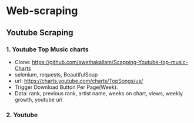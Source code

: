 # Web-scraping

## Youtube Scraping
### 1. Youtube Top Music charts
- Clone: https://github.com/swethakallam/Scapping-Youtube-top-music-Charts
- selenium, requests, BeautifulSoup
- url: https://charts.youtube.com/charts/TopSongs/us/
- Trigger Download Button Per Page(Week).
- Data: rank, previous rank, artist name, weeks on chart, views, weekly growth, youtube url

### 2. Youtube
